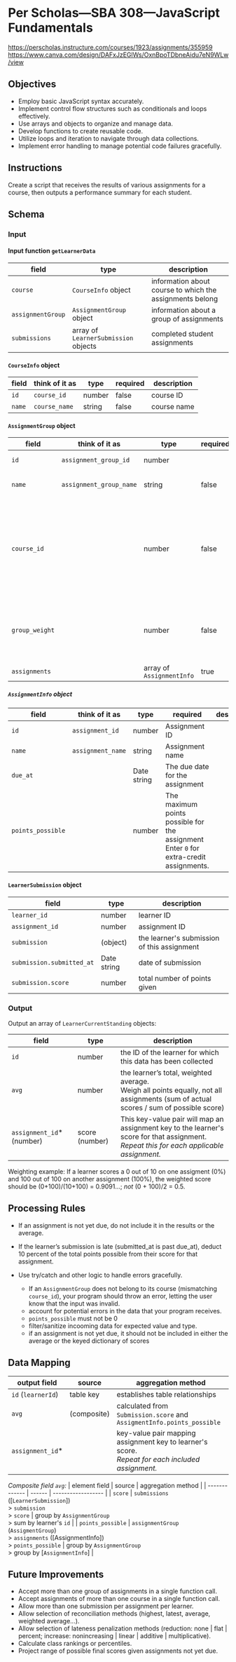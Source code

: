# Per Scholas—SBA 308—JavaScript Fundamentals
https://perscholas.instructure.com/courses/1923/assignments/355959
https://www.canva.com/design/DAFxJzEGlWs/OxnBpoTDbneAidu7eN9WLw/view

## Objectives

* Employ basic JavaScript syntax accurately.
* Implement control flow structures such as conditionals and loops effectively.
* Use arrays and objects to organize and manage data.
* Develop functions to create reusable code.
* Utilize loops and iteration to navigate through data collections.
* Implement error handling to manage potential code failures gracefully.

## Instructions

Create a script that receives the results of various assignments for a course, then outputs a performance summary for each student.

## Schema

### Input

#### Input function `getLearnerData`

| field | type | description |
| ----- | ---- | ----------- |
| `course` | `CourseInfo` object | information about course to which the assignments belong |
| `assignmentGroup` | `AssignmentGroup` object | information about a group of assignments |
| `submissions` | array of `LearnerSubmission` objects | completed student assignments |

#### `CourseInfo` object

| field | think of it as | type | required | description |
| ----- | -------------- | ---- | -------- | ----------- |
| `id` | `course_id` | number | false | course ID |
| `name` | `course_name` | string | false | course name |

#### `AssignmentGroup` object

| field | think of it as | type | required | description |
| ----- | -------------- | ---- | -------- | ----------- |
| `id`   | `assignment_group_id` | number |  | Assignment group ID |
| `name` | `assignment_group_name` | string | false | Assignment group name |
| `course_id` |  | number | false | the ID of the course to which the assignment group belongs<br />_Must match CourseInfo provided._ |
| `group_weight` |  | number | false | the percentage weight of the entire assignment group<br />_*Not used._ |
| `assignments` |  | array of `AssignmentInfo` | true |  |

##### `AssignmentInfo` object

| field | think of it as | type | required | description |
| ----- | -------------- | ---- | -------- | ----------- |
| `id`   | `assignment_id` | number | Assignment ID |
| `name` | `assignment_name` | string | Assignment name |
| `due_at` |  | Date string | The due date for the assignment |
| `points_possible` |  | number | The maximum points possible for the assignment<br />Enter `0` for extra-credit assignments. |

#### `LearnerSubmission` object

| field | type | description |
| ----- | ---- | ----------- |
| `learner_id`   | number | learner ID |
| `assignment_id` | number | assignment ID |
| `submission` | (object) | the learner's submission of this assignment |
| `submission.submitted_at` | Date string | date of submission |
| `submission.score` | number | total number of points given |

### Output

Output an array of `LearnerCurrentStanding` objects:

| field | type | description |
| ----- | ---- | ----------- |
| `id` | number | the ID of the learner for which this data has been collected |
| `avg` | number | the learner’s total, weighted average.<br />Weigh all points equally, not all assignments (sum of actual scores / sum of possible score) |
| `assignment_id`* (number) | score (number) | This key-value pair will map an assignment key to the learner's score for that assignment.<br/>_Repeat this for each applicable assignment._ |

Weighting example: If a learner scores a 0 out of 10 on one assigment (0%) and 100 out of 100 on another assignment (100%), the weighted score should be (0+100)/(10+100) = 0.9091...; _not_ (0 + 100)/2 = 0.5.

## Processing Rules

* If an assignment is not yet due, do not include it in the results or the average.

* If the learner’s submission is late (submitted_at is past due_at), deduct 10 percent of the total points possible from their score for that assignment.

* Use try/catch and other logic to handle errors gracefully.
    * If an `AssignmentGroup` does not belong to its course (mismatching `course_id`), your program should throw an error, letting the user know that the input was invalid.
    * account for potential errors in the data that your program receives.
    * `points_possible` must not be 0
    * filter/sanitize incooming data for expected value and type.
    * if an assignment is not yet due, it should not be included in either the average or the keyed dictionary of scores

## Data Mapping

| output field | source | aggregation method |
| ------------ | ------ | ------------------ |
| `id` (`learnerId`) | table key | establishes table relationships |
| `avg` | (composite) | calculated from `Submission.score` and `AssigmentInfo.points_possible` |
| `assignment_id`* |  | key-value pair mapping assignment key to learner's score.<br/>_Repeat for each included assignment._ |

*Composite field `avg`:*
| element field | source | aggregation method |
| ------------- | ------ | ------------------ |
| `score` | `submissions` ([`LearnerSubmission`])<br /> > `submission` <br /> > `score` | group by `AssignmentGroup`<br />> sum by learner's `id` |
| `points_possible` | `assignmentGroup` (`AssigmentGroup`)<br /> > `assignments` ([AssignmentInfo])<br /> > `points_possible` | group by `AssignmentGroup`<br /> > group by [`AssignmentInfo`] |


## Future Improvements

* Accept more than one group of assignments in a single function call.
* Accept assignments of more than one course in a single function call.
* Allow more than one submission per assignment per learner.
* Allow selection of reconciliation methods (highest, latest, average, weighted average...).
* Allow selection of lateness penalization methods (reduction: none | flat | percent; increase: nonincreasing | linear | additive | multiplicative).
* Calculate class rankings or percentiles.
* Project range of possible final scores given assignments not yet due.
